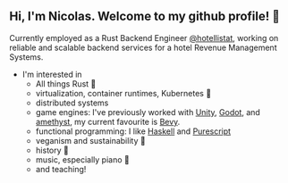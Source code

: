 ## Hi, I'm Nicolas. Welcome to my github profile! 🐣

<!--
**nicmr/nicmr** is a ✨ _special_ ✨ repository because its `README.md` (this file) appears on your GitHub profile.

Here are some ideas to get you started:

- 🔭 I’m currently working on ...
- 🌱 I’m currently learning ...
- 👯 I’m looking to collaborate on ...
- 🤔 I’m looking for help with ...
- 💬 Ask me about ...
- 📫 How to reach me: ...
- 😄 Pronouns: ...
- ⚡ Fun fact: ...
-->

Currently employed as a Rust Backend Engineer [@hotellistat](https://hotellistat.com/en), working on reliable and scalable backend services for a hotel Revenue Management Systems.
  
- I'm interested in
  - All things Rust 🦀
  - virtualization, container runtimes, Kubernetes 🚢
  - distributed systems
  - game engines: I've previously worked with [Unity](https://unity.com/), [Godot](https://godotengine.org/), and [amethyst](https://amethyst.rs/), my current favourite is [Bevy](https://github.com/bevyengine/bevy).
  - functional programming: I like [Haskell](https://www.haskell.org/) and [Purescript](https://www.purescript.org/)
  - veganism and sustainability 🌱
  - history 🗿
  - music, especially piano 🎹
  - and teaching!

